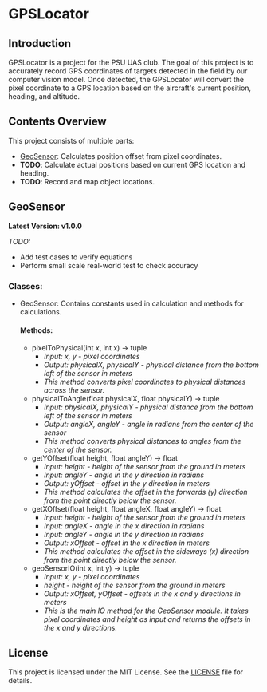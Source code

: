 # GPSLocator



## Introduction
GPSLocator is a project for the PSU UAS club. The goal of this project is to accurately record GPS coordinates of targets detected in the field by our computer vision model. Once detected, the GPSLocator will convert the pixel coordinate to a GPS location based on the aircraft's current position, heading, and altitude. 

## Contents Overview
This project consists of multiple parts:
- [GeoSensor](#geosensor): Calculates position offset from pixel coordinates.
- **TODO**: Calculate actual positions based on current GPS location and heading.
- **TODO**: Record and map object locations.

## GeoSensor

**Latest Version: v1.0.0**

*TODO:*
- Add test cases to verify equations
- Perform small scale real-world test to check accuracy

### Classes: 
- GeoSensor: Contains constants used in calculation and methods for calculations.
    #### Methods:
    - pixelToPhysical(int x, int x) -> tuple
        - *Input:  x, y - pixel coordinates*
        - *Output: physicalX, physicalY - physical distance from the bottom left of the sensor in meters*
        - *This method converts pixel coordinates to physical distances across the sensor.*
    - physicalToAngle(float physicalX, float physicalY) -> tuple
        - *Input:  physicalX, physicalY - physical distance from the bottom left of the sensor in meters*
        - *Output: angleX, angleY - angle in radians from the center of the sensor*
        - *This method converts physical distances to angles from the center of the sensor.*
    - getYOffset(float height, float angleY) -> float
        - *Input:  height - height of the sensor from the ground in meters*
        - *Input:  angleY - angle in the y direction in radians*
        - *Output: yOffset - offset in the y direction in meters*
        - *This method calculates the offset in the forwards (y) direction from the point directly below the sensor.*
    - getXOffset(float height, float angleX, float angleY) -> float
        - *Input:  height - height of the sensor from the ground in meters*
        - *Input: angleX - angle in the x direction in radians*
        - *Input: angleY - angle in the y direction in radians*
        - *Output: xOffset - offset in the x direction in meters*
        - *This method calculates the offset in the sideways (x) direction from the point directly below the sensor.*
    - geoSensorIO(int x, int y) -> tuple
        - *Input:  x, y - pixel coordinates*
        - *height - height of the sensor from the ground in meters*
        - *Output: xOffset, yOffset - offsets in the x and y directions in meters*
        - *This is the main IO method for the GeoSensor module. It takes pixel coordinates and height as input and returns the offsets in the x and y directions.*

## License
This project is licensed under the MIT License. See the [LICENSE](LICENSE) file for details.
